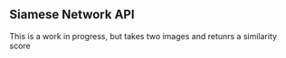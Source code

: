 ## Siamese Network API

This is a work in progress, but takes two images and retunrs a similarity score